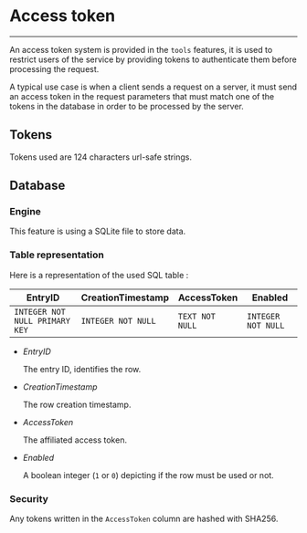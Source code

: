 # Access token

----

An access token system is provided in the `tools` features, it is used to restrict users of the service by providing tokens to authenticate them before processing the request.

A typical use case is when a client sends a request on a server, it must send an access token in the request parameters that must match one of the tokens in the database in order to be processed by the server.

## Tokens

Tokens used are 124 characters url-safe strings.

## Database

### Engine

This feature is using a SQLite file to store data.

### Table representation

Here is a representation of the used SQL table :

| EntryID                        | CreationTimestamp   | AccessToken     | Enabled            |
|------------------------------- | ------------------- | --------------- | ------------------ |
| `INTEGER NOT NULL PRIMARY KEY` | `INTEGER NOT NULL`  | `TEXT NOT NULL` | `INTEGER NOT NULL` |

- *EntryID*

  The entry ID, identifies the row.

- *CreationTimestamp*

  The row creation timestamp.

- *AccessToken*

  The affiliated access token.

- *Enabled*

  A boolean integer (`1` or `0`) depicting if the row must be used or not.

### Security

Any tokens written in the `AccessToken` column are hashed with SHA256.